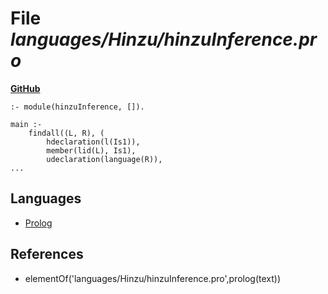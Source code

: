 # File _languages/Hinzu/hinzuInference.pro_
**[GitHub](https://github.com/softlang/yas/blob/master/languages/Hinzu/hinzuInference.pro)**
```
:- module(hinzuInference, []).

main :-
    findall((L, R), (
		hdeclaration(l(Is1)),
		member(lid(L), Is1),
		udeclaration(language(R)),
...
```

## Languages
* [Prolog](../languages/Prolog.md)

## References
* elementOf('languages/Hinzu/hinzuInference.pro',prolog(text))
